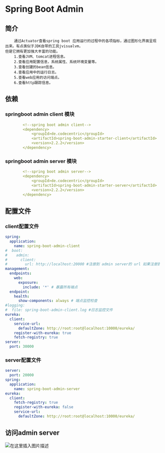 # Spring Boot Admin

## 简介
```text
    通过Actuator查看spring boot 应用运行的过程中的各项指标，通过图形化界面呈现出来。有点类似于JDK自带的工具jvisualvm，
但是它拥有更加强大丰富的功能。
    1.查看JVM、tomcat进程信息。
    2.查看应用配置信息，系统属性、系统环境变量等。
    3.查看创建的bean信息。
    4.查看应用中的运行日志。
    5.查看web应用的访问端点。
    6.查看http跟踪信息。
```
## 依赖
### springboot admin client 模块
```yml
        <!--spring boot admin client-->
        <dependency>
            <groupId>de.codecentric</groupId>
            <artifactId>spring-boot-admin-starter-client</artifactId>
            <version>2.2.2</version>
        </dependency>
```
### springboot admin server 模块
```yml
        <!--spring boot admin server-->
        <dependency>
            <groupId>de.codecentric</groupId>
            <artifactId>spring-boot-admin-starter-server</artifactId>
            <version>2.2.2</version>
        </dependency>
```
## 配置文件
### client配置文件
```yml
spring:
  application:
    name: spring-boot-admin-client
#  boot:
#    admin:
#      client:
#        url: http://localhost:20000 #注册到 admin server的 url 如果注册到了注册中心就不需要在此配置了，会给adminserver多出重复的应用信息。
management:
  endpoints:
    web:
      exposure:
        include: '*' # 暴露所有端点
  endpoint:
    health:
      show-components: always # 端点监控检查
#logging:
#  file: spring-boot-admin-client.log #日志监控文件
eureka:
  client:
    service-url:
      defaultZone: http://root:root@localhost:10000/eureka/
    register-with-eureka: true
    fetch-registry: true
server:
  port: 30000
```
### server配置文件
```yml
server:
  port: 20000
spring:
  application:
    name: spring-boot-admin-server
eureka:
  client:
    fetch-registry: true
    register-with-eureka: false
    service-url:
      defaultZone: http://root:root@localhost:10000/eureka/
```
## 访问admin server
![在这里插入图片描述](https://img-blog.csdnimg.cn/20201023161702899.png?x-oss-process=image/watermark,type_ZmFuZ3poZW5naGVpdGk,shadow_10,text_aHR0cHM6Ly9ibG9nLmNzZG4ubmV0L3dlaXhpbl80NTUyODk4Nw==,size_16,color_FFFFFF,t_70#pic_center)
